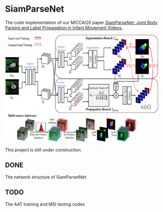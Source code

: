 SiamParseNet
====

The code implementation of our MICCAI20 paper [SiamParseNet: Joint Body Parsing and Label Propagation in Infant Movement Videos
](https://arxiv.org/abs/2007.08646).

<div align=center><img src="SPN.png" width="585px" height="352px"/></div>

This project is still under construction.

DONE
----
The network structure of SiamParsetNet

TODO
----
The AAT training and MSI testing codes
